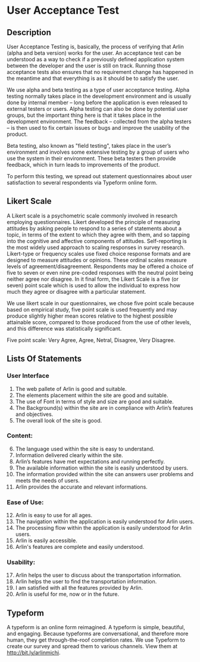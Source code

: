 User Acceptance Test
====================

## Description 

User Acceptance Testing is, basically, the process of verifying that Arlin (alpha and beta version) works for the user. An acceptance test can be understood as a way to check if a previously defined application system between the developer and the user is still on track. Running those acceptance tests also ensures that no requirement change has happened in the meantime and that everything is as it should be to satisfy the user.

We use alpha and beta testing as a type of user acceptance testing. Alpha testing normally takes place in the development environment and is usually done by internal member – long before the application is even released to external testers or users. Alpha testing can also be done by potential user groups, but the important thing here is that it takes place in the development environment. The feedback – collected from the alpha testers – is then used to fix certain issues or bugs and improve the usability of the product.

Beta testing, also known as "field testing", takes place in the user’s environment and involves some extensive testing by a group of users who use the system in their environment. These beta testers then provide feedback, which in turn leads to improvements of the product.

To perform this testing, we spread out statement questionnaires about user satisfaction to several respondents via Typeform online form.

## Likert Scale

A Likert scale is a psychometric scale commonly involved in research employing questionnaires. Likert developed the principle of measuring attitudes by asking people to respond to a series of statements about a topic, in terms of the extent to which they agree with them, and so tapping into the cognitive and affective components of attitudes. Self-reporting is the most widely used approach to scaling responses in survey research. Likert-type or frequency scales use fixed choice response formats and are designed to measure attitudes or opinions. These ordinal scales measure levels of agreement/disagreement.  Respondents may be offered a choice of five to seven or even nine pre-coded responses with the neutral point being neither agree nor disagree. In it final form, the Likert Scale is a five (or seven) point scale which is used to allow the individual to express how much they agree or disagree with a particular statement.  

We use likert scale in our questionnaires, we chose five point scale because based on empirical study, five point scale is used frequently and may produce slightly higher mean scores relative to the highest possible attainable score, compared to those produced from the use of other levels, and this difference was statistically significant.

Five point scale: Very Agree, Agree, Netral, Disagree, Very Disagree.

## Lists Of Statements

### User Interface

1. The web pallete of Arlin is good and suitable.
2. The elements placement within the site are good and suitable.
3. The use of Font in terms of style and size are good and suitable.
4. The Background(s) within the site are in compliance with Arlin’s features and objectives.
5. The overall look of the site is good.

### Content: 

6. The language used within the site is easy to understand.
7. Information delivered clearly within the site.
8. Arlin’s features have met expectations and running perfectly.
9. The available information within the site is easily understood by users.
10. The information provided within the site can answers user problems and meets the needs of users.
11. Arlin provides the accurate and relevant informations.

### Ease of Use:

12. Arlin is easy to use for all ages.
13. The navigation within the application is easily understood for Arlin users.
14. The processing flow within the application is easily understood for Arlin users.
15. Arlin is easily accessible.
16. Arlin's features are complete and easily understood.

### Usability:
17. Arlin helps the user to discuss about the transportation information.
18. Arlin helps the user to find the transportation information.
19. I am satisfied with all the features provided by Arlin.
20. Arlin is useful for me, now or in the future.

## Typeform

A typeform is an online form reimagined. A typeform is simple, beautiful, and engaging. Because typeforms are conversational, and therefore more human, they get through-the-roof completion rates. We use Typeform to create our survey and spread them to various channels. View them at <http://bit.ly/arlinmichi>.
